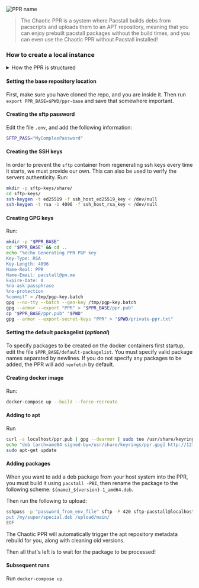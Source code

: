 ![PPR name](https://user-images.githubusercontent.com/58742515/199145376-027e5e44-37a7-4e75-bcaf-84981124dbfd.png)

> The Chaotic PPR is a system where Pacstall builds debs from pacscripts and uploads them to an APT repository, meaning that you can enjoy prebuilt pacstall packages without the build times, and you can even use the Chaotic PPR without Pacstall installed!

### How to create a local instance

<details>
<summary>How the PPR is structured</summary>

##### Containers
The PPR uses three docker containers to function:

* The `apt-repo` container, which is in charge of holding the repo contents, and generating the repo metadata.

* The `web` container which is an nginx server for viewing the repository. It is available on port `80`.

* The `sftp` container which is in charge of modifying the repository, primarily uploading packages to the server. It is available on port `420`.

##### Scripts
* `add-package.sh` is in charge of building the default packagelist into the repository on first run.

* `generate-release.sh` is in charge of generating the `Release` file structure, including checksums of packages.

* `rm-old.sh` is in charge of finding and removing old packages from the repository.

* `setup.sh` is in charge of setting up the initial repository and is an entrypoint that the `apt-repo` container will run on startup. If the repository has not been initialized, it will create one, and if it has, it will run `wait.sh`.

* `wait.sh` will detect modification, moves, creations, and deletions of files in `$PPR_BASE/pool/main/`, and will update the repository metadata and trigger `rm-old.sh`.

</details>

#### Setting the base repository location
First, make sure you have cloned the repo, and you are inside it. Then run `export PPR_BASE=$PWD/ppr-base` and save that somewhere important.

#### Creating the sftp password
Edit the file `.env`, and add the following information:
```bash
SFTP_PASS="MyComplexPassword"
```
#### Creating the SSH keys
In order to prevent the `sftp` container from regenerating ssh keys every time it starts, we must provide our own. This can also be used to verify the servers authenticity. Run:
```bash
mkdir -p sftp-keys/share/
cd sftp-keys/
ssh-keygen -t ed25519 -f ssh_host_ed25519_key < /dev/null
ssh-keygen -t rsa -b 4096 -f ssh_host_rsa_key < /dev/null
```

#### Creating GPG keys
Run:
```bash
mkdir -p "$PPR_BASE"
cd "$PPR_BASE" && cd ..
echo "%echo Generating PPR PGP key
Key-Type: RSA
Key-Length: 4096
Name-Real: PPR
Name-Email: pacstall@pm.me
Expire-Date: 0
%no-ask-passphrase
%no-protection
%commit" > /tmp/pgp-key.batch
gpg --no-tty --batch --gen-key /tmp/pgp-key.batch
gpg --armor --export "PPR" > "$PPR_BASE/ppr.pub"
cp "$PPR_BASE/ppr.pub" "$PWD"
gpg --armor --export-secret-keys "PPR" > "$PWD/private-ppr.txt"
```
#### Setting the default packagelist (*optional*)
To specify packages to be created on the docker containers first startup, edit the file `$PPR_BASE/default-packagelist`. You must specify valid package names separated by newlines. If you do not specify any packages to be added, the PPR will add `neofetch` by default.

#### Creating docker image
Run:
```bash
docker-compose up --build --force-recreate
```

#### Adding to apt
Run
```bash
curl -s localhost/ppr.pub | gpg --dearmor | sudo tee /usr/share/keyrings/ppr.gpg 1> /dev/null
echo "deb [arch=amd64 signed-by=/usr/share/keyrings/ppr.gpg] http://127.0.0.1 pacstall main" | sudo tee /etc/apt/sources.list.d/chaotic-ppr.list
sudo apt-get update
```

#### Adding packages
When you want to add a deb package from your host system into the PPR, you must build it using `pacstall -PBI`, then rename the package to the following scheme: `${name}_${version}-1_amd64.deb`.

Then run the following to upload:
```bash
sshpass -p "password_from_env_file" sftp -P 420 sftp-pacstall@localhost <<EOF
put /my/super/special.deb /upload/main/
EOF
```

The Chaotic PPR will automatically trigger the apt repository metadata rebuild for you, along with cleaning old versions.

Then all that's left is to wait for the package to be processed!

#### Subsequent runs
Run `docker-compose up`.
